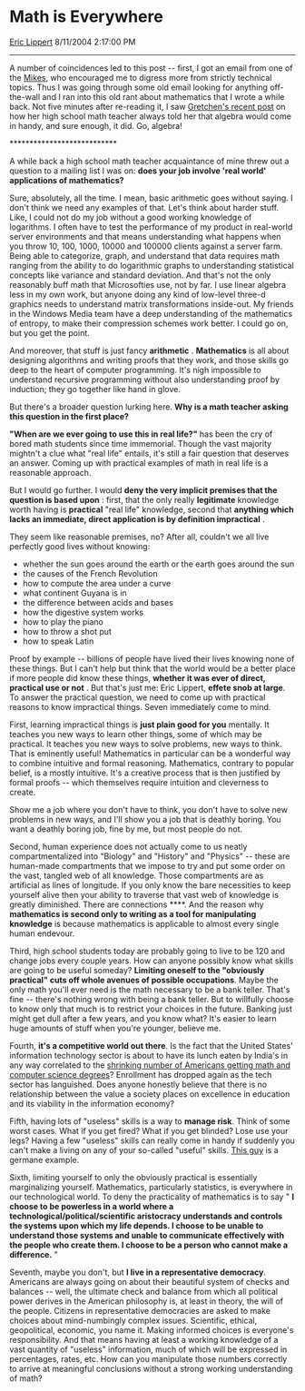 <div id="page">

# Math is Everywhere

[Eric Lippert](https://social.msdn.microsoft.com/profile/Eric%20Lippert) 8/11/2004 2:17:00 PM

-----

<div id="content">

<div class="mine">

A number of coincidences led to this post -- first, I got an email from one of the [Mikes](http://blogs.msdn.com/controlpanel/blogs/mce_href=), who encouraged me to digress more from strictly technical topics. Thus I was going through some old email looking for anything off-the-wall and I ran into this old rant about mathematics that I wrote a while back. Not five minutes after re-reading it, I saw [Gretchen's recent post](http://weblogs.asp.net/jobsblog/archive/2004/08/10/212387.aspx) on how her high school math teacher always told her that algebra would come in handy, and sure enough, it did. Go, algebra\!

\*\*\*\*\*\*\*\*\*\*\*\*\*\*\*\*\*\*\*\*\*\*\*\*\*\*\*

A while back a high school math teacher acquaintance of mine threw out a question to a mailing list I was on: **does your job involve 'real world' applications of mathematics?**

Sure, absolutely, all the time. I mean, basic arithmetic goes without saying. I don't think we need any examples of that. Let's think about harder stuff. Like, I could not do my job without a good working knowledge of logarithms. I often have to test the performance of my product in real-world server environments and that means understanding what happens when you throw 10, 100, 1000, 10000 and 100000 clients against a server farm. Being able to categorize, graph, and understand that data requires math ranging from the ability to do logarithmic graphs to understanding statistical concepts like variance and standard deviation. And that's not the only reasonably buff math that Microsofties use, not by far. I use linear algebra less in my own work, but anyone doing any kind of low-level three-d graphics needs to understand matrix transformations inside-out. My friends in the Windows Media team have a deep understanding of the mathematics of entropy, to make their compression schemes work better. I could go on, but you get the point.

And moreover, that stuff is just fancy **arithmetic** . **Mathematics** is all about designing algorithms and writing proofs that they work, and those skills go deep to the heart of computer programming. It's nigh impossible to understand recursive programming without also understanding proof by induction; they go together like hand in glove.

But there's a broader question lurking here. **Why is a math teacher asking this question in the first place?**

**"When are we ever going to use this in real life?"** has been the cry of bored math students since time immemorial. Though the vast majority mightn't a clue what "real life" entails, it's still a fair question that deserves an answer. Coming up with practical examples of math in real life is a reasonable approach.

But I would go further. I would **deny the very implicit premises that the question is based upon** : first, that the only really **legitimate** knowledge worth having is **practical** "real life" knowledge, second that **anything which lacks an immediate, direct application is by definition impractical** .

They seem like reasonable premises, no? After all, couldn't we all live perfectly good lives without knowing:

  - whether the sun goes around the earth or the earth goes around the sun
  - the causes of the French Revolution
  - how to compute the area under a curve
  - what continent Guyana is in
  - the difference between acids and bases
  - how the digestive system works
  - how to play the piano
  - how to throw a shot put
  - how to speak Latin

Proof by example -- billions of people have lived their lives knowing none of these things. But I can't help but think that the world would be a better place if more people did know these things, **whether it was ever of direct, practical use or not** . But that's just me: Eric Lippert, **effete snob at large**. To answer the practical question, we need to come up with practical reasons to know impractical things. Seven immediately come to mind.

First, learning impractical things is **just plain good for you** mentally. It teaches you new ways to learn other things, some of which may be practical. It teaches you new ways to solve problems, new ways to think. That is eminently useful\! Mathematics in particular can be a wonderful way to combine intuitive and formal reasoning. Mathematics, contrary to popular belief, is a mostly intuitive. It's a creative process that is then justified by formal proofs -- which themselves require intuition and cleverness to create.

Show me a job where you don't have to think, you don't have to solve new problems in new ways, and I'll show you a job that is deathly boring. You want a deathly boring job, fine by me, but most people do not.

Second, human experience does not actually come to us neatly compartmentalized into "Biology" and "History" and "Physics" -- these are human-made compartments that we impose to try and put some order on the vast, tangled web of all knowledge. Those compartments are as artificial as lines of longitude. If you only know the bare necessities to keep yourself alive then your ability to traverse that vast web of knowledge is greatly diminished. There are connections ****. And the reason why **mathematics is second only to writing as a tool for manipulating knowledge** is because mathematics is applicable to almost every single human endevour.

Third, high school students today are probably going to live to be 120 and change jobs every couple years. How can anyone possibly know what skills are going to be useful someday? **Limiting oneself to the "obviously practical" cuts off whole avenues of possible occupations**. Maybe the only math you'll ever need is the math necessary to be a bank teller. That's fine -- there's nothing wrong with being a bank teller. But to willfully choose to know only that much is to restrict your choices in the future. Banking just might get dull after a few years, and you know what? It's easier to learn huge amounts of stuff when you're younger, believe me.

Fourth, **it's a competitive world out there**. Is the fact that the United States' information technology sector is about to have its lunch eaten by India's in any way correlated to the [shrinking number of Americans getting math and computer science degrees](http://weblogs.asp.net/ericlippert/archive/2004/03/12/88731.aspx)? Enrollment has dropped again as the tech sector has languished. Does anyone honestly believe that there is no relationship between the value a society places on excellence in education and its viability in the information economy?

Fifth, having lots of "useless" skills is a way to **manage risk**. Think of some worst cases. What if you get fired? What if you get blinded? Lose use your legs? Having a few "useless" skills can really come in handy if suddenly you can't make a living on any of your so-called "useful" skills. [This guy](https://channel9.msdn.com/ShowPost.aspx?PostID=17098) is a germane example.

Sixth, limiting yourself to only the obviously practical is essentially marginalizing yourself. Mathematics, particularly statistics, is everywhere in our technological world. To deny the practicality of mathematics is to say " **I choose to be powerless in a world where a technological/political/scientific aristocracy understands and controls the systems upon which my life depends. I choose to be unable to understand those systems and unable to communicate effectively with the people who create them. I choose to be a person who cannot make a difference.** "

Seventh, maybe you don't, but **I live in a representative democracy**. Americans are always going on about their beautiful system of checks and balances -- well, the ultimate check and balance from which all political power derives in the American philosophy is, at least in theory, the will of the people. Citizens in representative democracies are asked to make choices about mind-numbingly complex issues. Scientific, ethical, geopolitical, economic, you name it. Making informed choices is everyone's responsibility. And that means having at least a working knowledge of a vast quantity of "useless" information, much of which will be expressed in percentages, rates, etc. How can you manipulate those numbers correctly to arrive at meaningful conclusions without a strong working understanding of math?

</div>

</div>

</div>

